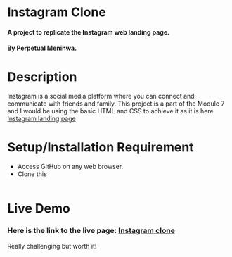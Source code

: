 # Instagram Clone

#### A project to replicate the Instagram web landing page.

#### By Perpetual Meninwa.

# Description
Instagram is a social media platform where you can connect and communicate with friends and family. This project is a part of the Module 7 and I would be using the basic HTML and CSS to achieve it as it is here [Instagram landing page](https://www.instagram.com/)

# Setup/Installation Requirement
- Access GitHub on any web browser.
- Clone this
```bash

```

# Live Demo
### Here is the link to the live page: [Instagram clone](https://stutern-instagram-clone.netlify.app/)

Really challenging but worth it!

